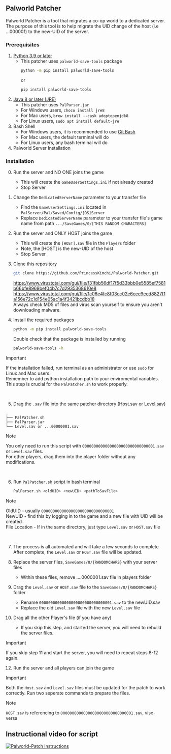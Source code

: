 ## Palworld Patcher
Palworld Patcher is a tool that migrates a co-op world to a dedicated server.
The purpose of this tool is to help migrate the UID change of the host (i.e ...000001) to the new-UID of the server.

### Prerequisites
1. [Python 3.9 or later](https://www.python.org/downloads/)
    - This patcher uses `palworld-save-tools` package
      ```bash
      python -m pip install palworld-save-tools
      ```
        or
      ```bash
      pip install palworld-save-tools
      ```
3. [Java 8 or later (JRE)](https://www.java.com/en/download/manual.jsp)
    - This patcher uses `PalParser.jar`
    - For Windows users, `choco install jre8`
    - For Mac users, `brew install --cask adoptopenjdk8`
    - For Linux users, `sudo apt install default-jre`
4. Bash Shell
    - For Windows users, it is recommended to use [Git Bash](https://git-scm.com/downloads)
    - For Mac users, the default terminal will do
    - For Linux users, any bash terminal will do
5. Palworld Server Installation

### Installation
0. Run the server and NO ONE joins the game
    - This will create the `GameUserSettings.ini` if not already created
    - Stop Server
1. Change the `DedicatedServerName` parameter to your transfer file
    - Find the `GameUserSettings.ini` located in `PalServer/Pal/Saved/Config/[OS]Server`
    - Replace `DedicatedServerName` parameter to your transfer file's game name from path `.../SaveGames/0/[THIS RANDOM CHARACTERS]`
2. Run the server and ONLY HOST joins the game
    - This will create the `[HOST].sav` file in the `Players` folder
    - Note, the \[HOST\] is the new-UID of the host
    - Stop Server

3. Clone this repository
    ```bash
    git clone https://github.com/PrincessKimchi/Palworld-Patcher.git
    ```
    https://www.virustotal.com/gui/file/f31fbb56df17f5d33bbb0e5585ef7581b66bfe8969bef04b7c7d2935368610e8 <br />
    https://www.virustotal.com/gui/file/1c06e4fc8f03cc02e6cee9eed8827f1a156e72c1d154e05ac1a4f3421bcdbb18 <br />
   Always check MD5 of files and virus scan yourself to ensure you aren't downloading malware.
   

5. Install the required packages
    ```bash
    python -m pip install palworld-save-tools
    ```
    Double check that the package is installed by running
    ```bash
    palworld-save-tools -h
    ```
> [!IMPORTANT]
> If the installation failed, run terminal as an administrator or use `sudo` for Linux and Mac users. <br />Remember to add python installation path to your enviromental variables.  <br /> This step is crucial for the `PalPatcher.sh` to work properly.
<br />


5. Drag the `.sav` file into the same patcher directory (Host.sav or Level.sav)
```
.
├── PalPatcher.sh
├── PalParser.jar
└── Level.sav or ...00000001.sav
```

> [!NOTE]
> You only need to run this script with `00000000000000000000000000000001.sav` or `Level.sav` files. <br />  For other players, drag them into the player folder without any modifications.
<br />

6. Run `PalPatcher.sh` script in bash terminal
    ```bash
    PalParser.sh <oldUID> <newUID> <pathToSavFile>
    ```
   
> [!NOTE]
> OldUID - usually `00000000000000000000000000000001` <br />
> NewUID - find this by logging in to the game and a new file with UID will be created <br />
> File Location - If in the same directory, just type `Level.sav` or `HOST.sav` file 
<br />


7. The process is all automated and will take a few seconds to complete
    After complete, the `Level.sav` or `HOST.sav` file will be updated.

8. Replace the server files, `SaveGames/0/{RANDOMCHARS}` with your server files
    - Within these files, remove ....0000001.sav file in players folder

10. Drag the `Level.sav` or `HOST.sav` file to the `SaveGames/0/{RANDOMCHARS}` folder
    - Rename `00000000000000000000000000000001.sav` to the newUID.sav
    - Replace the old `Level.sav` file with the new `Level.sav` file

11. Drag all the other Player's file (if you have any)
    - If you skip this step, and started the server, you will need to rebuild the server files.
      
> [!IMPORTANT]
> If you skip step 11 and start the server, you will need to repeat steps 8-12 again.

12. Run the server and all players can join the game

> [!IMPORTANT]
> Both the `Host.sav` and `Level.sav` files must be updated for the patch to work correctly. Run two seperate commands to prepare the files.

> [!NOTE]
> `HOST.sav` is referencing to `00000000000000000000000000000001.sav`, vise-versa 



## Instructional video for script
[![Palworld-Patch Instructions](https://img.youtube.com/vi/-Pmp5KMFx7g/0.jpg)](https://www.youtube.com/watch?v=-Pmp5KMFx7g)
